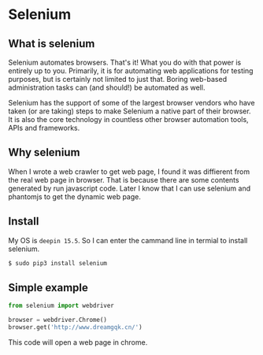 # Selenium

## What is selenium

Selenium automates browsers. That's it! What you do with that power is entirely up to you. Primarily, it is for automating web applications for testing purposes, but is certainly not limited to just that. Boring web-based administration tasks can (and should!) be automated as well.

Selenium has the support of some of the largest browser vendors who have taken (or are taking) steps to make Selenium a native part of their browser. It is also the core technology in countless other browser automation tools, APIs and frameworks.

## Why selenium

When I wrote a web crawler to get web page, I found it was diffierent from the real web page in browser. That is because there are some contents generated by run javascript code. Later I know that I can use selenium and phantomjs to get the dynamic web page.

## Install

My OS is `deepin 15.5`. So I can enter the cammand line in termial to install selenium.

```bash
$ sudo pip3 install selenium
```

## Simple example

```python
from selenium import webdriver

browser = webdriver.Chrome()
browser.get('http://www.dreamgqk.cn/')
```

This code will open a web page in chrome.
